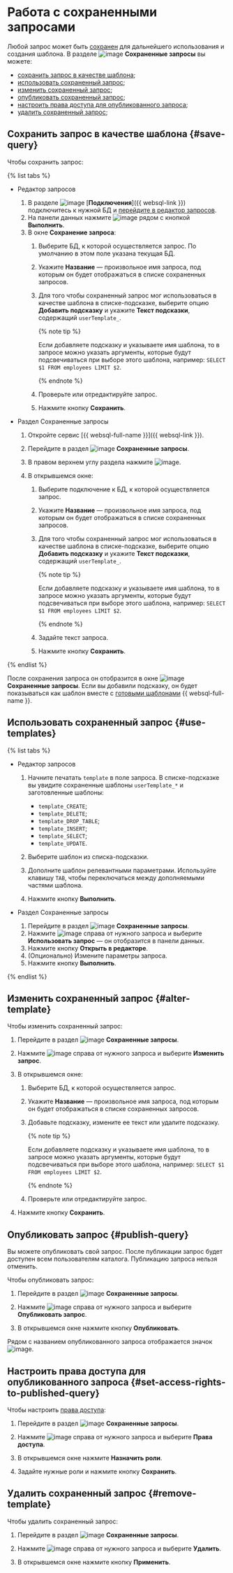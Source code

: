 # Работа с сохраненными запросами

Любой запрос может быть [сохранен](../concepts/index.md#saved-queries) для дальнейшего использования и создания шаблона. В разделе ![image](../../_assets/console-icons/floppy-disk.svg) **Сохраненные запросы** вы можете:

   * [сохранить запрос в качестве шаблона](#save-query);
   * [использовать сохраненный запрос](#use-templates);
   * [изменить сохраненный запрос](#alter-template);
   * [опубликовать сохраненный запрос](#publish-query);
   * [настроить права доступа для опубликованного запроса](#set-access-rights-to-published-query);
   * [удалить сохраненный запрос](#remove-query);

## Сохранить запрос в качестве шаблона {#save-query}

Чтобы сохранить запрос:

{% list tabs %}

- Редактор запросов

   1. В разделе ![image](../../_assets/console-icons/folder-tree.svg) [**Подключения**]({{ websql-link }}) подключитесь к нужной БД и [перейдите в редактор запросов](query-executor.md).
   1. На панели данных нажмите ![image](../../_assets/console-icons/floppy-disk.svg) рядом с кнопкой **Выполнить**.
   1. В окне **Сохранение запроса**:
      1. Выберите БД, к которой осуществляется запрос. По умолчанию в этом поле указана текущая БД.
      1. Укажите **Название** — произвольное имя запроса, под которым он будет отображаться в списке сохраненных запросов.
      1. Для того чтобы сохраненный запрос мог использоваться в качестве шаблона в списке-подсказке, выберите опцию **Добавить подсказку** и укажите **Текст подсказки**, содержащий `userTemplate_`.

         {% note tip %}

         Если добавляете подсказку и указываете имя шаблона, то в запросе можно указать аргументы, которые будут подсвечиваться при выборе этого шаблона, например: `SELECT $1 FROM employees LIMIT $2`.

         {% endnote %}

      1. Проверьте или отредактируйте запрос.
      1. Нажмите кнопку **Сохранить**.

- Раздел Сохраненные запросы

   1. Откройте сервис [{{ websql-full-name }}]({{ websql-link }}).
   1. Перейдите в раздел ![image](../../_assets/console-icons/floppy-disk.svg) **Сохраненные запросы**.
   1. В правом верхнем углу раздела нажмите ![image](../../_assets/websql/new-connection.svg).
   1. В открывшемся окне:

      1. Выберите подключение к БД, к которой осуществляется запрос.
      1. Укажите **Название** — произвольное имя запроса, под которым он будет отображаться в списке сохраненных запросов.
      1. Для того чтобы сохраненный запрос мог использоваться в качестве шаблона в списке-подсказке, выберите опцию **Добавить подсказку** и укажите **Текст подсказки**, содержащий `userTemplate_`.

         {% note tip %}

         Если добавляете подсказку и указываете имя шаблона, то в запросе можно указать аргументы, которые будут подсвечиваться при выборе этого шаблона, например: `SELECT $1 FROM employees LIMIT $2`.

         {% endnote %}

      1. Задайте текст запроса.
      1. Нажмите кнопку **Сохранить**.

{% endlist %}

После сохранения запроса он отобразится в окне ![image](../../_assets/console-icons/floppy-disk.svg) **Сохраненные запросы**. Если вы добавили подсказку, он будет показываться как шаблон вместе с [готовыми шаблонами](#use-templates) {{ websql-full-name }}.

## Использовать сохраненный запрос {#use-templates}

{% list tabs %}

- Редактор запросов

   1. Начните печатать `template` в поле запроса.
   В списке-подсказке вы увидите сохраненные шаблоны `userTemplate_*` и заготовленные шаблоны:

      * `template_CREATE`;
      * `template_DELETE`;
      * `template_DROP_TABLE`;
      * `template_INSERT`;
      * `template_SELECT`;
      * `template_UPDATE`.

   1. Выберите шаблон из списка-подсказки.
   1. Дополните шаблон релевантными параметрами. Используйте клавишу `TAB`, чтобы переключаться между дополняемыми частями шаблона.
   1. Нажмите кнопку **Выполнить**.

- Раздел Сохраненные запросы

   1. Перейдите в раздел ![image](../../_assets/console-icons/floppy-disk.svg) **Сохраненные запросы**.
   1. Нажмите ![image](../../_assets/console-icons/ellipsis.svg) справа от нужного запроса и выберите **Использовать запрос** — он отобразится в панели данных.
   1. Нажмите кнопку **Открыть в редакторе**.
   1. (Опционально) Измените параметры запроса.
   1. Нажмите кнопку **Выполнить**.

{% endlist %}

## Изменить сохраненный запрос {#alter-template}

Чтобы изменить сохраненный запрос:

1. Перейдите в раздел ![image](../../_assets/console-icons/floppy-disk.svg) **Сохраненные запросы**.

1. Нажмите ![image](../../_assets/console-icons/ellipsis.svg) справа от нужного запроса и выберите **Изменить запрос**.

1. В открывшемся окне:

   1. Выберите БД, к которой осуществляется запрос.
   1. Укажите **Название** — произвольное имя запроса, под которым он будет отображаться в списке сохраненных запросов.
   1. Добавьте подсказку, измените ее текст или удалите подсказку.

      {% note tip %}

      Если добавляете подсказку и указываете имя шаблона, то в запросе можно указать аргументы, которые будут подсвечиваться при выборе этого шаблона, например: `SELECT $1 FROM employees LIMIT $2`.

      {% endnote %}

   1. Проверьте или отредактируйте запрос.

1. Нажмите кнопку **Сохранить**.

## Опубликовать запрос {#publish-query}

Вы можете опубликовать свой запрос. После публикации запрос будет доступен всем пользователям каталога. Публикацию запроса нельзя отменить.

Чтобы опубликовать запрос:

1. Перейдите в раздел ![image](../../_assets/console-icons/floppy-disk.svg) **Сохраненные запросы**.

1. Нажмите ![image](../../_assets/console-icons/ellipsis.svg) справа от нужного запроса и выберите **Опубликовать запрос**.

1. В открывшемся окне нажмите кнопку **Опубликовать**.

Рядом с названием опубликованного запроса отображается значок ![image](../../_assets/console-icons/lock-open.svg).

## Настроить права доступа для опубликованного запроса {#set-access-rights-to-published-query}

Чтобы настроить [права доступа](../security/index.md):

1. Перейдите в раздел ![image](../../_assets/console-icons/floppy-disk.svg) **Сохраненные запросы**.

1. Нажмите ![image](../../_assets/console-icons/ellipsis.svg) справа от нужного запроса и выберите **Права доступа**.

1. В открывшемся окне нажмите **Назначить роли**.

1. Задайте нужные роли и нажмите кнопку **Сохранить**.

## Удалить сохраненный запрос {#remove-template}

Чтобы удалить сохраненный запрос:

1. Перейдите в раздел ![image](../../_assets/console-icons/floppy-disk.svg) **Сохраненные запросы**.

1. Нажмите ![image](../../_assets/console-icons/ellipsis.svg) справа от нужного запроса и выберите **Удалить**.

1. В открывшемся окне нажмите кнопку **Применить**.
